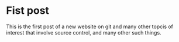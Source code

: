 # Fist post

This is the first post of a new website on git and many other topcis of interest that involve source control, and many other such things.